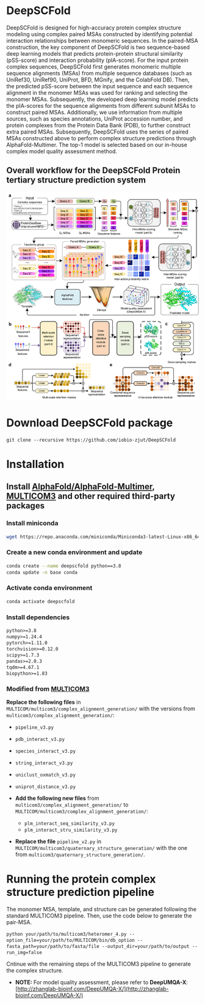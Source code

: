 # DeepSCFold

DeepSCFold is designed for high-accuracy protein complex structure modeling using complex paired MSAs constructed by identifying potential interaction relationships between monomeric sequences. In the paired-MSA construction, the key component of DeepSCFold is two sequence-based deep learning models that predicts protein-protein structural similarity (pSS-score) and interaction probability (pIA-score). For the input protein complex sequences, DeepSCFold first generates monomeric multiple sequence alignments (MSAs) from multiple sequence databases (such as UniRef30, UniRef90, UniProt, BFD, MGnify, and the ColabFold DB). Then, the predicted pSS-score between the input sequence and each sequence alignment in the monomer MSAs was used for ranking and selecting the monomer MSAs. Subsequently, the developed deep learning model predicts the pIA-scores for the sequence alignments from different subunit MSAs to construct paired MSAs. Additionally, we use information from multiple sources, such as species annotations, UniProt accession number, and protein complexes from the Protein Data Bank (PDB), to further construct extra paired MSAs. Subsequently, DeepSCFold uses the series of paired MSAs constructed above to perform complex structure predictions through AlphaFold-Multimer. The top-1 model is selected based on our in-house complex model quality assessment method.

## **Overall workflow for the DeepSCFold Protein tertiary structure prediction system**
![DeepSCFold pipeline](Pipline.png)

# **Download DeepSCFold package**

```
git clone --recursive https://github.com/iobio-zjut/DeepSCFold 
```

# **Installation**

## **Install [AlphaFold/AlphaFold-Multimer](https://github.com/google-deepmind/alphafold), [MULTICOM3](https://github.com/BioinfoMachineLearning/MULTICOM3/releases/tag/v1.0.0) and other required third-party packages**

### **Install miniconda**

``` bash
wget https://repo.anaconda.com/miniconda/Miniconda3-latest-Linux-x86_64.sh && bash Miniconda3-latest-Linux-x86_64.sh
```

### **Create a new conda environment and update**

``` bash
conda create --name deepscfold python==3.8
conda update -n base conda
```

### **Activate conda environment**

``` bash
conda activate deepscfold
```

### **Install dependencies**

```
python>=3.8
numpy>=1.24.4
pytorch>=1.11.0
torchvision>=0.12.0
scipy>=1.7.3
pandas>=2.0.3
tqdm>=4.67.1
biopython>=1.83
```

### **Modified from [MULTICOM3](https://github.com/BioinfoMachineLearning/MULTICOM3/releases/tag/v1.0.0)**

**Replace the following files** in `MULTICOM/multicom3/complex_alignment_generation/` with the versions from `multicom3/complex_alignment_generation/`:

  - `pipeline_v3.py`
  - `pdb_interact_v3.py`
  - `species_interact_v3.py`
  - `string_interact_v3.py`
  - `uniclust_oxmatch_v3.py`
  - `uniprot_distance_v3.py`

- **Add the following new files** from `multicom3/complex_alignment_generation/` to `MULTICOM/multicom3/complex_alignment_generation/`:

  - `plm_interact_seq_similarity_v3.py`
  - `plm_interact_stru_similarity_v3.py`

- **Replace the file** `pipeline_v2.py` in `MULTICOM/multicom3/quaternary_structure_generation/` with the one from `multicom3/quaternary_structure_generation/`.

# **Running the protein complex structure prediction pipeline**

The monomer MSA, template, and structure can be generated following the standard MULTICOM3 pipeline. Then, use the code below to generate the pair-MSA.
```
python your/path/to/multicom3/heteromer_4.py --option_file=your/path/to/MULTICOM/bin/db_option --fasta_path=your/path/to/fasta/file --output_dir=your/path/to/output --run_img=false
```
Cntinue with the remaining steps of the MULTICOM3 pipeline to generate the complex structure.

- **NOTE:** For model quality assessment, please refer to **DeepUMQA-X**:  
[http://zhanglab-bioinf.com/DeepUMQA-X/](http://zhanglab-bioinf.com/DeepUMQA-X/)
